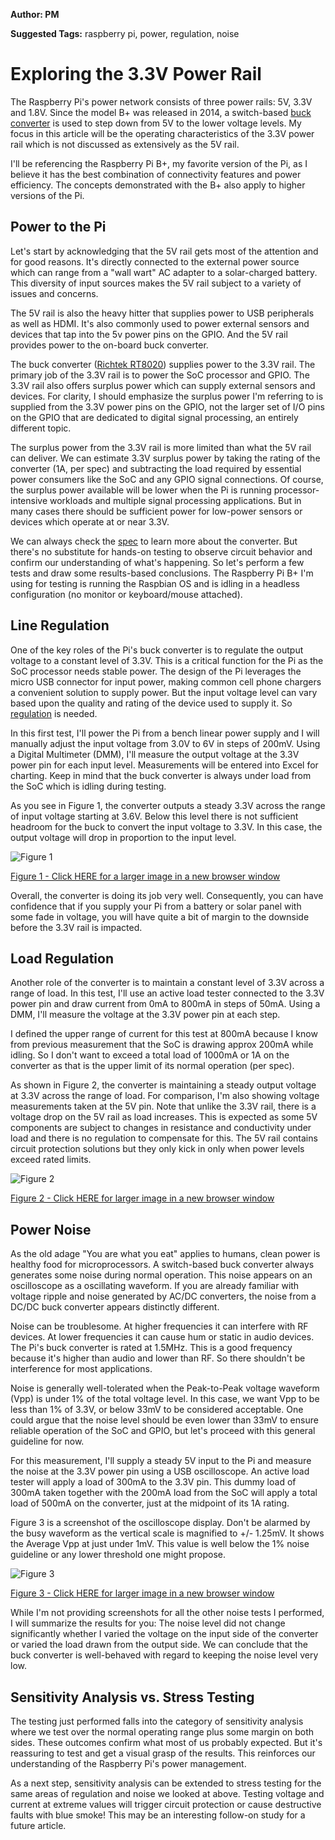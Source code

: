 **Author: PM**

**Suggested Tags:** raspberry pi, power, regulation, noise

# Exploring the 3.3V Power Rail 

The Raspberry Pi's power network consists of three power rails: 5V, 3.3V and 1.8V. Since the model B+ was released in 2014, a switch-based [buck converter](http://en.wikipedia.org/wiki/Buck_converter) is used to step down from 5V to the lower voltage levels. My focus in this article will be the operating characteristics of the 3.3V power rail which is not discussed as extensively as the 5V rail.

I'll be referencing the Raspberry Pi B+, my favorite version of the Pi, as I believe it has the best combination of connectivity features and power efficiency.  The concepts demonstrated with the B+ also apply to higher versions of the Pi.

## Power to the Pi    

Let's start by acknowledging that the 5V rail gets most of the attention and for good reasons.  It's directly connected to the external power source which can range from a "wall wart" AC adapter to a solar-charged battery.  This diversity of input sources makes the 5V rail subject to a variety of issues and concerns. 

The 5V rail is also the heavy hitter that supplies power to USB peripherals as well as HDMI.  It's also commonly used to power external sensors and devices that tap into the 5v power pins on the GPIO.  And the 5V rail provides power to the on-board buck converter.

The buck converter ([Richtek RT8020](http://www.richtek.com/en/Products/Switching%20Regulators/DC_DC%20StepDown%20Convertor/RT8020)) supplies power to the 3.3V rail. The primary job of the 3.3V rail is to power the SoC processor and GPIO. The 3.3V rail also offers surplus power which can supply external sensors and devices. For clarity, I should emphasize the surplus power I'm referring to is supplied from the 3.3V power pins on the GPIO, not the larger set of I/O pins on the GPIO that are dedicated to digital signal processing, an entirely different topic.

The surplus power from the 3.3V rail is more limited than what the 5V rail can deliver. We can estimate 3.3V surplus power by taking the rating of the converter (1A, per spec) and subtracting the load required by essential power consumers like the SoC and any GPIO signal connections.  Of course, the surplus power available will be lower when the Pi is running processor-intensive workloads and multiple signal processing applications.  But in many cases there should be sufficient power for low-power sensors or devices which operate at or near 3.3V.

We can always check the [spec](http://www.richtek.com/assets/product_file/RT8020/DS8020-08.pdf) to learn more about the converter.  But there's no substitute for hands-on testing to observe circuit behavior and confirm our understanding of what's happening.  So let's perform a few tests and draw some results-based conclusions.  The Raspberry Pi B+ I'm using for testing is running the Raspbian OS and is idling in a headless configuration (no monitor or keyboard/mouse attached).     

## Line Regulation 

One of the key roles of the Pi's buck converter is to regulate the output voltage to a constant level of 3.3V.  This is a critical function for the Pi as the SoC processor needs stable power.  The design of the Pi leverages the micro USB connector for input power, making common cell phone chargers a convenient solution to supply power. But the input voltage level can vary based upon the quality and rating of the device used to supply it.  So [regulation](http://www.electronic-products-design.com/geek-area/electronics/power-supply/line-load-voltage-regulation) is needed.

In this first test, I'll power the Pi from a bench linear power supply and I will manually adjust the input voltage from 3.0V to 6V in steps of 200mV.  Using a Digital Multimeter (DMM), I'll measure the output voltage at the 3.3V power pin for each input level.  Measurements will be entered into Excel for charting.  Keep in mind that the buck converter is always under load from the SoC which is idling during testing.

As you see in Figure 1, the converter outputs a steady 3.3V across the range of input voltage starting at 3.6V.  Below this level there is not sufficient headroom for the buck to convert the input voltage to 3.3V.  In this case, the output voltage will drop in proportion to the input level.  

![Figure 1](http://raspberrypise.tumblr.com/images/PowerRail3V/Figure1-LoRes.jpg "Figure 1")

<a href="http://raspberrypise.tumblr.com/images/PowerRail3V/Figure1-HiRes.jpg" target="_blank">Figure 1 - Click HERE for a larger image in a new browser window</a>

Overall, the converter is doing its job very well.  Consequently, you can have confidence that if you supply your Pi from a battery or solar panel with some fade in voltage, you will have quite a bit of margin to the downside before the 3.3V rail is impacted.

## Load Regulation 

Another role of the converter is to maintain a constant level of 3.3V across a range of load.  In this test, I'll use an active load tester connected to the 3.3V power pin and draw current from 0mA to 800mA in steps of 50mA.  Using a DMM, I'll measure the voltage at the 3.3V power pin at each step.  

I defined the upper range of current for this test at 800mA because I know from previous measurement that the SoC is drawing approx 200mA while idling.  So I don't want to exceed a total load of 1000mA or 1A on the converter as that is the upper limit of its normal operation (per spec).

As shown in Figure 2, the converter is maintaining a steady output voltage at 3.3V across the range of load. For comparison, I'm also showing voltage measurements taken at the 5V pin.  Note that unlike the 3.3V rail, there is a voltage drop on the 5V rail as load increases.  This is expected as some 5V components are subject to changes in resistance and conductivity under load and there is no regulation to compensate for this.  The 5V rail contains circuit protection solutions but they only kick in only when power levels exceed rated limits. 

![Figure 2](http://raspberrypise.tumblr.com/images/PowerRail3V/Figure2-LoRes.jpg "Figure 2")

<a href="http://raspberrypise.tumblr.com/images/PowerRail3V/Figure2-HiRes.jpg" target="_blank">Figure 2 - Click HERE for larger image in a new browser window</a>

## Power Noise 

As the old adage "You are what you eat" applies to humans, clean power is healthy food for microprocessors.  A switch-based buck converter always generates some noise during normal operation.  This noise appears on an oscilloscope as a oscillating waveform. If you are already familiar with  voltage ripple and noise generated by AC/DC converters, the noise from a DC/DC buck converter appears distinctly different.

Noise can be troublesome.  At higher frequencies it can interfere with RF devices.  At lower frequencies it can cause hum or static in audio devices.  The Pi's buck converter is rated at 1.5MHz.  This is a good frequency because it's higher than audio and lower than RF.  So there shouldn't be interference for most applications.

Noise is generally well-tolerated when the Peak-to-Peak voltage waveform (Vpp) is under 1% of the total voltage level.  In this case, we want Vpp to be less than 1% of 3.3V, or below 33mV to be considered acceptable. One could argue that the noise level should be even lower than 33mV to ensure reliable operation of the SoC and GPIO, but let's proceed with this general guideline for now. 

For this measurement, I'll supply a steady 5V input to the Pi and measure the noise at the 3.3V power pin using a USB oscilloscope. An active load tester will apply a load of 300mA to the 3.3V pin.  This dummy load of 300mA taken together with the 200mA load from the SoC will apply a total load of 500mA on the converter, just at the midpoint of its 1A rating.  

Figure 3 is a screenshot of the oscilloscope display.  Don't be alarmed by the busy waveform as the vertical scale is magnified to +/- 1.25mV.  It shows the Average Vpp at just under 1mV.  This value is well below the 1% noise guideline or any lower threshold one might propose.  

![Figure 3](http://raspberrypise.tumblr.com/images/PowerRail3V/Figure3-LoRes.jpg "Figure 3")

<a href="http://raspberrypise.tumblr.com/images/PowerRail3V/Figure3-HiRes.jpg" target="_blank">Figure 3 - Click HERE for larger image in a new browser window</a>

While I'm not providing screenshots for all the other noise tests I performed, I will summarize the results for you: The noise level did not change significantly whether I varied the voltage on the input side of the converter or varied the load drawn from the output side.  We can conclude that the buck converter is well-behaved with regard to keeping the noise level very low.   

## Sensitivity Analysis vs. Stress Testing

The testing just performed falls into the category of sensitivity analysis where we test over the normal operating range plus some margin on both sides.  These outcomes confirm what most of us probably expected.  But it's reassuring to test and get a visual grasp of the results.  This reinforces our understanding of the Raspberry Pi's power management.

As a next step, sensitivity analysis can be extended to stress testing for the same areas of regulation and noise we looked at above.  Testing voltage and current at extreme values will trigger circuit protection or cause destructive faults with blue smoke! This may be an interesting follow-on study for a future article.

